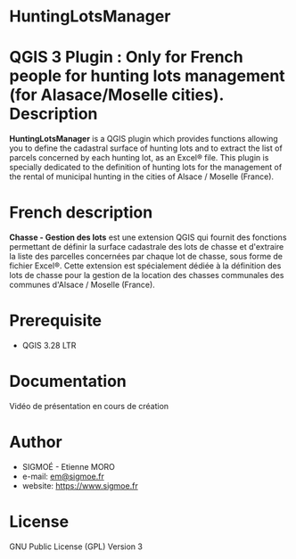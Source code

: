# HuntingLotsManager
QGIS 3 Plugin : Only for French people for hunting lots management (for Alasace/Moselle cities).
Description
===========
**HuntingLotsManager** is a QGIS plugin which provides functions allowing you to define the cadastral surface of hunting lots and to extract the list of parcels concerned by each hunting lot, as an Excel® file. This plugin is specially dedicated to the definition of hunting lots for the management of the rental of municipal hunting in the cities of Alsace / Moselle (France).

French description
==================
**Chasse - Gestion des lots** est une extension QGIS qui fournit des fonctions permettant de définir la surface cadastrale des lots de chasse et d'extraire la liste des parcelles concernées par chaque lot de chasse, sous forme de fichier Excel®. Cette extension est spécialement dédiée à la définition des lots de chasse pour la gestion de la location des chasses communales des communes d'Alsace / Moselle (France).

Prerequisite
============
* QGIS 3.28 LTR

Documentation
=============
Vidéo de présentation en cours de création

Author
======
* SIGMOÉ - Etienne MORO
* e-mail: em@sigmoe.fr
* website: https://www.sigmoe.fr

License
=======
GNU Public License (GPL) Version 3
